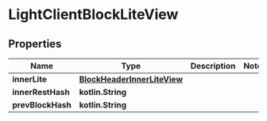 
# LightClientBlockLiteView

## Properties
| Name | Type | Description | Notes |
| ------------ | ------------- | ------------- | ------------- |
| **innerLite** | [**BlockHeaderInnerLiteView**](BlockHeaderInnerLiteView.md) |  |  |
| **innerRestHash** | **kotlin.String** |  |  |
| **prevBlockHash** | **kotlin.String** |  |  |



